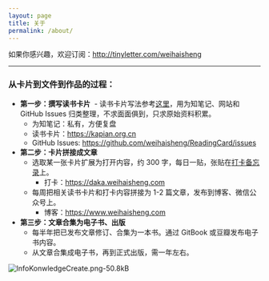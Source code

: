 ```yaml
---
layout: page
title: 关于
permalink: /about/
---
```



如果你感兴趣，欢迎订阅：<http://tinyletter.com/weihaisheng>

---

### **从卡片到文件到作品的过程：**

- **第一步：撰写读书卡片**
  - 读书卡片写法参考[这里][1]，用为知笔记、网站和 GitHub Issues 归类整理，不求面面俱到，只求原始资料积累。
     - 为知笔记：私有，方便复盘
     - 读书卡片：<https://kapian.org.cn>
     - GitHub Issues: <https://github.com/weihaisheng/ReadingCard/issues>
- **第二步：卡片拼接成文章**
  - 选取某一张卡片扩展为打开内容，约 300 字，每日一贴，张贴在[打卡备忘录][2]上。
     - 打卡：<https://daka.weihaisheng.com>
  - 每周把相关读书卡片和打卡内容拼接为 1-2 篇文章，发布到博客、微信公众号上。
     - 博客：<https://www.weihaisheng.com>
- **第三步：文章合集为电子书、出版**
  - 每半年把已发布文章修订、合集为一本书。通过 GitBook 或豆瓣发布电子书内容。
  - 从文章合集成电子书，再到正式出版，需一年左右。


![InfoKonwledgeCreate.png-50.8kB][3]


  [1]: https://kapian.org.cn/p/2-rules
  [2]: https://daka.weihaisheng.com
  [3]: http://static.zybuluo.com/weihaisheng/vyirrcpyonvbymbhpz0ae16t/InfoKonwledgeCreate.png



